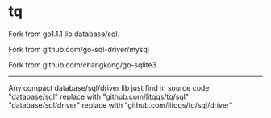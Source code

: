 tq
==


Fork from go1.1.1 lib database/sql.

Fork from github.com/go-sql-driver/mysql

Fork from github.com/changkong/go-sqlite3

----------------
Any compact database/sql/driver lib just find in source code<br>
"database/sql"  replace with "github.com/litqqs/tq/sql" <br>
"database/sql/driver"  replace with "github.com/litqqs/tq/sql/driver"



